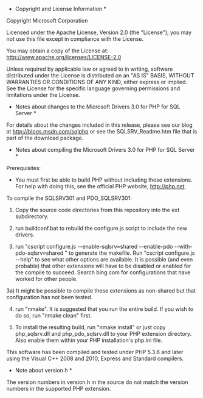 * Copyright and License Information *

Copyright Microsoft Corporation

Licensed under the Apache License, Version 2.0 (the "License"); you
may not use this file except in compliance with the License.

You may obtain a copy of the License at:
http://www.apache.org/licenses/LICENSE-2.0

Unless required by applicable law or agreed to in writing, software
distributed under the License is distributed on an "AS IS" BASIS,
WITHOUT WARRANTIES OR CONDITIONS OF ANY KIND, either express or
implied.  See the License for the specific language governing
permissions and limitations under the License.

* Notes about changes to the Microsoft Drivers 3.0 for PHP for SQL Server *

For details about the changes included in this release, please see our blog at
http://blogs.msdn.com/sqlphp or see the SQLSRV_Readme.htm 
file that is part of the download package.

* Notes about compiling the Microsoft Drivers 3.0 for PHP for SQL Server *

Prerequisites: 

* You must first be able to build PHP without including these
extensions.  For help with doing this, see the official PHP website,
http://php.net.

To compile the SQLSRV301 and PDO_SQLSRV301:

1) Copy the source code directories from this repository into the ext
subdirectory.

2) run buildconf.bat to rebuild the configure.js script to include the
new drivers.

3) run "cscript configure.js --enable-sqlsrv=shared --enable-pdo
--with-pdo-sqlsrv=shared <other options>" to generate the makefile.
Run "cscript configure.js --help" to see what other options are
available.  It is possible (and even probable) that other extensions
will have to be disabled or enabled for the compile to succeed.
Search bing.com for configurations that have worked for other people.

  3a) It might be possible to compile these extensions as non-shared
  but that configuration has not been tested.

4) run "nmake".  It is suggested that you run the entire build.  If you
wish to do so, run "nmake clean" first.

5) To install the resulting build, run "nmake install" or just copy
php_sqlsrv.dll and php_pdo_sqlsrv.dll to your PHP extension directory.
Also enable them within your PHP installation's php.ini file.

This software has been compiled and tested under PHP 5.3.6 and later
using the Visual C++ 2008 and 2010, Express and Standard compilers.

* Note about version.h *

The version numbers in version.h in the source do not match the
version numbers in the supported PHP extension.
